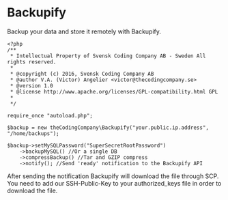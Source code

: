 # Backupify

Backup your data and store it remotely with Backupify.

```
<?php
/**
 * Intellectual Property of Svensk Coding Company AB - Sweden All rights reserved.
 * 
 * @copyright (c) 2016, Svensk Coding Company AB
 * @author V.A. (Victor) Angelier <victor@thecodingcompany.se>
 * @version 1.0
 * @license http://www.apache.org/licenses/GPL-compatibility.html GPL
 * 
 */

require_once "autoload.php";

$backup = new theCodingCompany\Backupify("your.public.ip.address", "/home/backups");

$backup->setMySQLPassword("SuperSecretRootPassword")
    ->backupMySQL() //Or a single DB
    ->compressBackup() //Tar and GZIP compress
    ->notify(); //Send 'ready' notification to the Backupify API

```

After sending the notification Backupify will download the file through SCP. You need to add our SSH-Public-Key to your authorized_keys file in order to download the file.